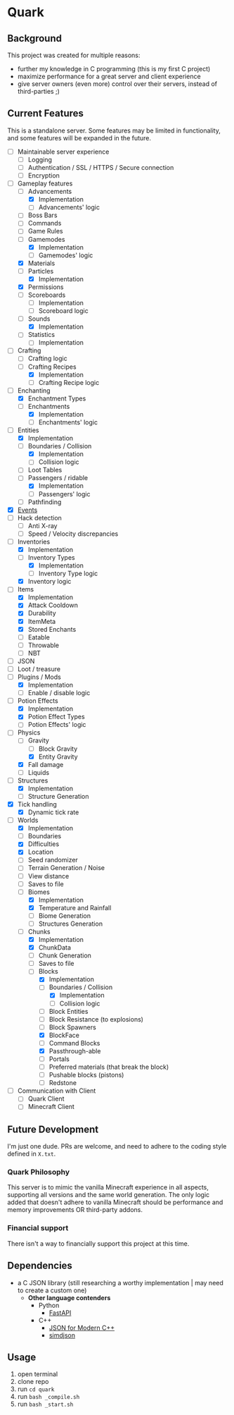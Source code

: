 # Quark
## Background
This project was created for multiple reasons:
- further my knowledge in C programming (this is my first C project)
- maximize performance for a great server and client experience
- give server owners (even more) control over their servers, instead of third-parties ;)

## Current Features
This is a standalone server. Some features may be limited in functionality, and some features will be expanded in the future.

- [ ] Maintainable server experience
  - [ ] Logging
  - [ ] Authentication / SSL / HTTPS / Secure connection
  - [ ] Encryption
- [ ] Gameplay features
  - [ ] Advancements
    - [x] Implementation
    - [ ] Advancements' logic
  - [ ] Boss Bars
  - [ ] Commands
  - [ ] Game Rules
  - [ ] Gamemodes
    - [x] Implementation
    - [ ] Gamemodes' logic
  - [x] Materials
  - [ ] Particles
    - [x] Implementation
  - [x] Permissions
  - [ ] Scoreboards
    - [ ] Implementation
    - [ ] Scoreboard logic
  - [ ] Sounds
    - [x] Implementation
  - [ ] Statistics
    - [ ] Implementation
- [ ] Crafting
  - [ ] Crafting logic
  - [ ] Crafting Recipes
    - [x] Implementation
    - [ ] Crafting Recipe logic
- [ ] Enchanting
  - [x] Enchantment Types
  - [ ] Enchantments
    - [x] Implementation
    - [ ] Enchantments' logic
- [ ] Entities
  - [x] Implementation
  - [ ] Boundaries / Collision
    - [x] Implementation
    - [ ] Collision logic
  - [ ] Loot Tables
  - [ ] Passengers / ridable
    - [x] Implementation
    - [ ] Passengers' logic
  - [ ] Pathfinding
- [x] [Events](https://github.com/RandomHashTags/quark/tree/main/quark/events)
- [ ] Hack detection
  - [ ] Anti X-ray
  - [ ] Speed / Velocity discrepancies
- [ ] Inventories
  - [x] Implementation
  - [ ] Inventory Types
    - [x] Implementation
    - [ ] Inventory Type logic
  - [x] Inventory logic
- [ ] Items
  - [x] Implementation
  - [x] Attack Cooldown
  - [x] Durability
  - [x] ItemMeta
  - [x] Stored Enchants
  - [ ] Eatable
  - [ ] Throwable
  - [ ] NBT
- [ ] JSON
- [ ] Loot / treasure
- [ ] Plugins / Mods
  - [x] Implementation
  - [ ] Enable / disable logic
- [ ] Potion Effects
  - [x] Implementation
  - [x] Potion Effect Types
  - [ ] Potion Effects' logic
- [ ] Physics
  - [ ] Gravity
    - [ ] Block Gravity
    - [x] Entity Gravity
  - [x] Fall damage
  - [ ] Liquids
- [ ] Structures
  - [x] Implementation
  - [ ] Structure Generation
- [x] Tick handling
  - [x] Dynamic tick rate
- [ ] Worlds
  - [x] Implementation
  - [ ] Boundaries
  - [x] Difficulties
  - [x] Location
  - [ ] Seed randomizer
  - [ ] Terrain Generation / Noise
  - [ ] View distance
  - [ ] Saves to file
  - [ ] Biomes
    - [x] Implementation
    - [x] Temperature and Rainfall
    - [ ] Biome Generation
    - [ ] Structures Generation
  - [ ] Chunks
    - [x] Implementation
    - [x] ChunkData
    - [ ] Chunk Generation
    - [ ] Saves to file
    - [ ] Blocks
      - [x] Implementation
      - [ ] Boundaries / Collision
        - [x] Implementation
        - [ ] Collision logic
      - [ ] Block Entities
      - [ ] Block Resistance (to explosions)
      - [ ] Block Spawners
      - [x] BlockFace
      - [ ] Command Blocks
      - [x] Passthrough-able
      - [ ] Portals
      - [ ] Preferred materials (that break the block)
      - [ ] Pushable blocks (pistons)
      - [ ] Redstone
- [ ] Communication with Client
  - [ ] Quark Client
  - [ ] Minecraft Client

## Future Development
I'm just one dude. PRs are welcome, and need to adhere to the coding style defined in `X.txt`.
### Quark Philosophy
This server is to mimic the vanilla Minecraft experience in all aspects, supporting all versions and the same world generation. The only logic added that doesn't adhere to vanilla Minecraft should be performance and memory improvements OR third-party addons.
### Financial support
There isn't a way to financially support this project at this time.

## Dependencies
* a C JSON library (still researching a worthy implementation | may need to create a custom one)
  - **Other language contenders**
    - Python
      - [FastAPI](https://github.com/tiangolo/fastapi)
    - C++
      - [JSON for Modern C++](https://github.com/nlohmann/json)
      - [simdjson](https://github.com/simdjson/simdjson)

## Usage
1. open terminal
2. clone repo
3. run `cd quark`
4. run `bash _compile.sh`
5. run `bash _start.sh`
